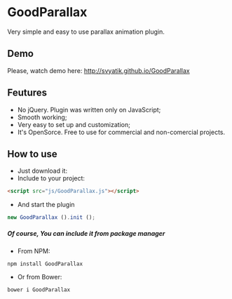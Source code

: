 # GoodParallax
Very simple and easy to use parallax animation plugin.

## Demo
Please, watch demo here: http://svyatik.github.io/GoodParallax

## Feutures
- No jQuery. Plugin was written only on JavaScript;
- Smooth working;
- Very easy to set up and customization;
- It's OpenSorce. Free to use for commercial and non-comercial projects.

## How to use
- Just download it:
- Include to your project:
```html
<script src="js/GoodParallax.js"></script>
```
- And start the plugin
```javascript
new GoodParallax ().init ();
```

##### Of course, You can include it from package manager
- From NPM:
```
npm install GoodParallax
```
- Or from Bower:
```
bower i GoodParallax
```

